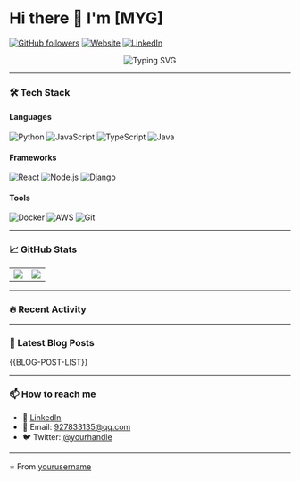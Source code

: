 # Hi there 👋 I'm [MYG]

[![GitHub followers](https://img.shields.io/github/followers/yourusername?logo=github&style=flat-square)](https://github.com/HardenMYG)
[![Website](https://img.shields.io/badge/Portfolio-YourSite.com-blue?style=flat-square)](https://yoursite.com)
[![LinkedIn](https://img.shields.io/badge/LinkedIn-YourProfile-blue?style=flat-square&logo=linkedin)](https://linkedin.com/in/HardenMYG)

<p align="center">
  <img src="https://readme-typing-svg.demolab.com?font=Fira+Code&size=24&duration=3000&pause=500&color=58A6FF&center=true&vCenter=true&width=435&lines=This+is+MYG's+Github;Open+Source+Enthusiast;Tech+Writer" alt="Typing SVG">
</p>

---

### 🛠️ Tech Stack

#### Languages
![Python](https://img.shields.io/badge/-Python-3776AB?style=flat-square&logo=python&logoColor=white)
![JavaScript](https://img.shields.io/badge/-JavaScript-F7DF1E?style=flat-square&logo=javascript&logoColor=black)
![TypeScript](https://img.shields.io/badge/-TypeScript-3178C6?style=flat-square&logo=typescript&logoColor=white)
![Java](https://img.shields.io/badge/-Java-007396?style=flat-square&logo=openjdk&logoColor=white)

#### Frameworks
![React](https://img.shields.io/badge/-React-61DAFB?style=flat-square&logo=react&logoColor=black)
![Node.js](https://img.shields.io/badge/-Node.js-339933?style=flat-square&logo=node.js&logoColor=white)
![Django](https://img.shields.io/badge/-Django-092E20?style=flat-square&logo=django&logoColor=white)

#### Tools
![Docker](https://img.shields.io/badge/-Docker-2496ED?style=flat-square&logo=docker&logoColor=white)
![AWS](https://img.shields.io/badge/-AWS-232F3E?style=flat-square&logo=amazon-aws&logoColor=white)
![Git](https://img.shields.io/badge/-Git-F05032?style=flat-square&logo=git&logoColor=white)

---

### 📈 GitHub Stats

<table>
  <tr>
    <td>
      <img align="center" src="https://github-readme-stats.vercel.app/api?username=HardenMYG&show_icons=true&theme=dark&count_private=true" />
    </td>
    <td>
      <img align="center" src="https://github-readme-stats.vercel.app/api/top-langs/?username=HardenMYG&layout=compact&theme=dark&hide=html,css" />
    </td>
  </tr>
</table>

---

### 🔥 Recent Activity

<!--START_SECTION:activity-->
<!-- 这里会自动生成最近的GitHub活动 -->
<!--END_SECTION:activity-->

---

### 📝 Latest Blog Posts
<!-- 如果你有博客的RSS订阅 -->
{{BLOG-POST-LIST}}

---

### 📫 How to reach me

- 💼 [LinkedIn](https://linkedin.com/in/yourprofile)
- 📧 Email: 927833135@qq.com
- 🐦 Twitter: [@yourhandle](https://twitter.com/yourhandle)

---

⭐️ From [yourusername](https://github.com/HardenMYG)
